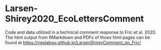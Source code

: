 # Larsen-Shirey2020_EcoLettersComment
 Code and data utilized in a technical comment response to Fric et al. 2020.
 The html output from RMarkdown and PDFs of thoes html pages can be found at https://rieslabgu.github.io/LarsenShireyComment_on_Fric/
